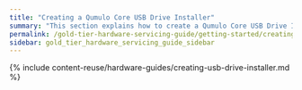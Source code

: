 ```yaml
---
title: "Creating a Qumulo Core USB Drive Installer"
summary: "This section explains how to create a Qumulo Core USB Drive Installer on macOS or Windows."
permalink: /gold-tier-hardware-servicing-guide/getting-started/creating-usb-drive-installer.html
sidebar: gold_tier_hardware_servicing_guide_sidebar
---
```


{% include content-reuse/hardware-guides/creating-usb-drive-installer.md %}
